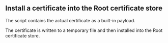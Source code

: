 ## Install a certificate into the Root certificate store

The script contains the actual certificate as a built-in payload. 

The certificate is written to a temporary file and then installed into the Root certificate store.
